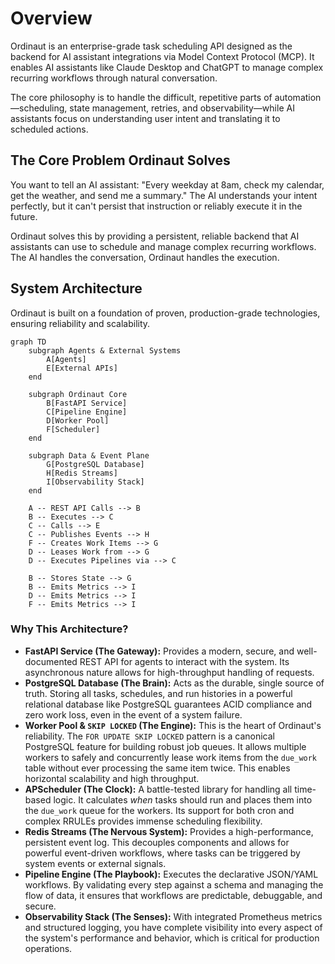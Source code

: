 # Overview

Ordinaut is an enterprise-grade task scheduling API designed as the backend for AI assistant integrations via Model Context Protocol (MCP). It enables AI assistants like Claude Desktop and ChatGPT to manage complex recurring workflows through natural conversation.

The core philosophy is to handle the difficult, repetitive parts of automation—scheduling, state management, retries, and observability—while AI assistants focus on understanding user intent and translating it to scheduled actions.

## The Core Problem Ordinaut Solves

You want to tell an AI assistant: "Every weekday at 8am, check my calendar, get the weather, and send me a summary." The AI understands your intent perfectly, but it can't persist that instruction or reliably execute it in the future.

Ordinaut solves this by providing a persistent, reliable backend that AI assistants can use to schedule and manage complex recurring workflows. The AI handles the conversation, Ordinaut handles the execution.

## System Architecture

Ordinaut is built on a foundation of proven, production-grade technologies, ensuring reliability and scalability.

```mermaid
graph TD
    subgraph Agents & External Systems
        A[Agents]
        E[External APIs]
    end

    subgraph Ordinaut Core
        B[FastAPI Service]
        C[Pipeline Engine]
        D[Worker Pool]
        F[Scheduler]
    end

    subgraph Data & Event Plane
        G[PostgreSQL Database]
        H[Redis Streams]
        I[Observability Stack]
    end

    A -- REST API Calls --> B
    B -- Executes --> C
    C -- Calls --> E
    C -- Publishes Events --> H
    F -- Creates Work Items --> G
    D -- Leases Work from --> G
    D -- Executes Pipelines via --> C
    
    B -- Stores State --> G
    B -- Emits Metrics --> I
    D -- Emits Metrics --> I
    F -- Emits Metrics --> I
```

### Why This Architecture?

*   **FastAPI Service (The Gateway):** Provides a modern, secure, and well-documented REST API for agents to interact with the system. Its asynchronous nature allows for high-throughput handling of requests.
*   **PostgreSQL Database (The Brain):** Acts as the durable, single source of truth. Storing all tasks, schedules, and run histories in a powerful relational database like PostgreSQL guarantees ACID compliance and zero work loss, even in the event of a system failure.
*   **Worker Pool & `SKIP LOCKED` (The Engine):** This is the heart of Ordinaut's reliability. The `FOR UPDATE SKIP LOCKED` pattern is a canonical PostgreSQL feature for building robust job queues. It allows multiple workers to safely and concurrently lease work items from the `due_work` table without ever processing the same item twice. This enables horizontal scalability and high throughput.
*   **APScheduler (The Clock):** A battle-tested library for handling all time-based logic. It calculates *when* tasks should run and places them into the `due_work` queue for the workers. Its support for both cron and complex RRULEs provides immense scheduling flexibility.
*   **Redis Streams (The Nervous System):** Provides a high-performance, persistent event log. This decouples components and allows for powerful event-driven workflows, where tasks can be triggered by system events or external signals.
*   **Pipeline Engine (The Playbook):** Executes the declarative JSON/YAML workflows. By validating every step against a schema and managing the flow of data, it ensures that workflows are predictable, debuggable, and secure.
*   **Observability Stack (The Senses):** With integrated Prometheus metrics and structured logging, you have complete visibility into every aspect of the system's performance and behavior, which is critical for production operations.
